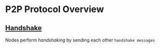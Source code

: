 # P2P Protocol Overview

## [Handshake](/dev/p2p/p2p-handshake)


Nodes perform *handshaking* by sending each other `handshake messages`


